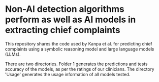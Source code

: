 # Non-AI detection algorithms perform as well as AI models in extracting chief complaints
This repository shares the code used by Kanpa et al. for predicting chief complaints using a symbolic reasoning model and large language models (LLMs).

There are two directories. Folder 1 generates the predictions and tests accuracy of the models, as per the ratings of our clinicians. The directory 'Usage' generates the usage information of all models tested.
